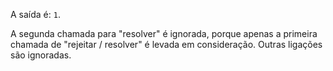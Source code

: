 A saída é: `1`.

A segunda chamada para "resolver" é ignorada, porque apenas a primeira chamada de "rejeitar / resolver" é levada em consideração. Outras ligações são ignoradas.

